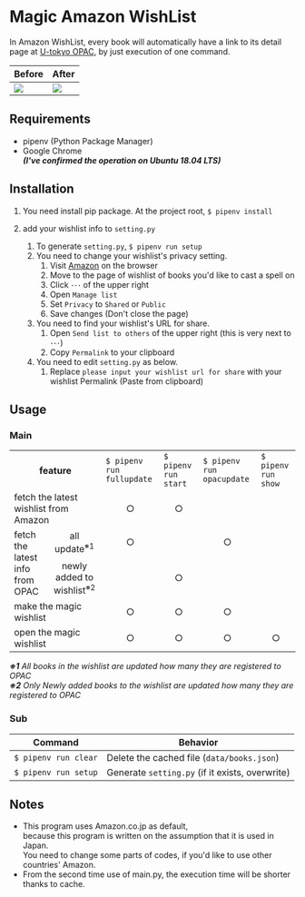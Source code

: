 Magic Amazon WishList
=================
In Amazon WishList, every book will automatically have a link
to its detail page at [U-tokyo OPAC](https://opac.dl.itc.u-tokyo.ac.jp/opac/opac_search), by just execution of one command.

|Before|After|
|----|----|
|<img align="center" src="https://user-images.githubusercontent.com/36162674/45613446-59915d80-baa1-11e8-9581-3a02f348b558.png" ></img>|<img align="center" src="https://user-images.githubusercontent.com/36162674/45613621-e3412b00-baa1-11e8-97fd-d56e4888f155.png"></img>|

## Requirements
- pipenv (Python Package Manager)
- Google Chrome<br>
***(I've confirmed the operation on Ubuntu 18.04 LTS)***

## Installation
1. You need install pip package.
At the project root, `$ pipenv install`

1. add your wishlist info to `setting.py`
    1. To generate `setting.py`, `$ pipenv run setup`
    1. You need to change your wishlist's privacy setting.
        1. Visit [Amazon](https://www.amazon.co.jp) on the browser
        1. Move to the page of wishlist of books you'd like to cast a spell on
        1. Click `･･･` of the upper right
        1. Open `Manage list`
        1. Set `Privacy` to `Shared` or `Public`
        1. Save changes (Don't close the page)
    1. You need to find your wishlist's URL for share.
        1. Open `Send list to others` of the upper right
        (this is very next to `･･･`)
        1. Copy `Permalink` to your clipboard
    1. You need to edit `setting.py` as below.
        1. Replace `please input your wishlist url for share` with your wishlist Permalink (Paste from clipboard)

## Usage

### Main
<table>
    <tr>
        <th colspan="2">feature</th>
        <td><code>$ pipenv run fullupdate</code></td>
        <td><code>$ pipenv run start</code></td>
        <td><code>$ pipenv run opacupdate</code></td>
        <td><code>$ pipenv run show</code></td>
    </tr>
    <tr>
        <td colspan="2">fetch the latest wishlist from Amazon</td>
        <td align="center">○</td>
        <td align="center">○</td>
        <td align="center"></td>
        <td align="center"></td>
    </tr>
    <tr>
        <td rowspan="2">fetch the latest info from OPAC</td>
        <td align="center">all update<sup>※1</sup></td>
        <td align="center">○</td>
        <td align="center"></td>
        <td align="center">○</td>
        <td align="center"></td>
    </tr>
    <tr>
        <td align="center">newly added to wishlist<sup>※2</sup></td>
        <td align="center"></td>
        <td align="center">○</td>
        <td align="center"></td>
        <td align="center"></td>
    </tr>
    <tr>
        <td colspan="2">make the magic wishlist</td>
        <td align="center">○</td>
        <td align="center">○</td>
        <td align="center">○</td>
        <td align="center"></td>
    </tr>
    <tr>
        <td colspan="2">open the magic wishlist</td>
        <td align="center">○</td>
        <td align="center">○</td>
        <td align="center">○</td>
        <td align="center">○</td>
    </tr>
</table>

***※1*** *All books in the wishlist are updated how many they are registered to OPAC*<br>
***※2*** *Only Newly added books to the wishlist are updated how many they are registered to OPAC*

### Sub
|Command|Behavior|
|----|----|
|`$ pipenv run clear`|Delete the cached file (`data/books.json`)|
|`$ pipenv run setup`|Generate `setting.py` (if it exists, overwrite)|

## Notes
- This program uses Amazon.co.jp as default,<br>because this program is written on the assumption that it is used in Japan.<br>
You need to change some parts of codes, if you'd like to use other countries' Amazon.
- From the second time use of main.py, the execution time will be shorter thanks to cache.
